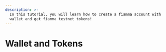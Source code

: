 ```yaml
---
description: >-
  In this tutorial, you will learn how to create a fiamma account with keplr
  wallet and get fiamma testnet tokens!
---
```


# Wallet and Tokens

